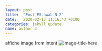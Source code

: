 ```yaml
---
layout: post
title:  "Post PSchwab N 2"
date:   2020-02-13 11:16:43 +0100
categories: jekyll update
name: author 3
---
```

affiche image from intent
![image-title-here](https://www.numerama.com/content/uploads/2019/05/trou-noir-astronomie-univers-espace.jpg)
